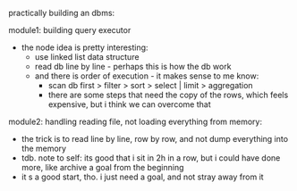 practically building an dbms:

module1: building query executor
- the node idea is pretty interesting:
  - use linked list data structure
  - read db line by line - perhaps this is how the db work
  - and there is order of execution - it makes sense to me know:
    - scan db first > filter > sort > select | limit > aggregation
    - there are some steps that need the copy of the rows, which feels expensive, but i think we can overcome that

module2: handling reading file, not loading everything from memory:
- the trick is to read line by line, row by row, and not dump everything into the memory
- tdb. note to self: its good that i sit in 2h in a row, but i could have done more, like archive a goal from the beginning
- it s a good start, tho. i just need a goal, and not stray away from it
